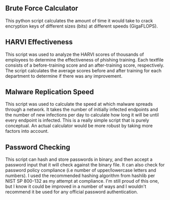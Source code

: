 ## Brute Force Calculator
This python script calculates the amount of time it would take to crack encryption keys of different sizes (bits) at different speeds (GigaFLOPS).

## HARVI Effectiveness
This script was used to analyze the HARVI scores of thousands of employees to determine the effectiveness of phishing training. Each textfile consists of a before-training score and an after-training score, respectively. The script calculates the average scores before and after training for each department to determine if there was any improvement.

## Malware Replication Speed
This script was used to calculate the speed at which malware spreads through a network. It takes the number of initially infected endpoints and the number of new infections per day to calculate how long it will be until every endpoint is infected. This is a really simple script that is purely conceptual. An actual calculator would be more robust by taking more factors into account.

## Password Checking
This script can hash and store passwords in binary, and then accept a password input that it will check against the binary file. It can also check for password policy compliance (i.e number of upper/lowercase letters and numbers). I used the recommended hashing algorithm from hashlib per NIST SP 800-132 as my attempt at compliance. I'm still proud of this one, but I know it could be improved in a number of ways and I wouldn't recommend it be used for any official password authentication.